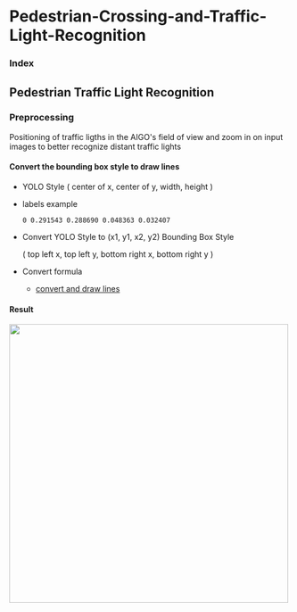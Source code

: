 # Pedestrian-Crossing-and-Traffic-Light-Recognition

### Index


## Pedestrian Traffic Light Recognition


### Preprocessing
  Positioning of traffic ligths in the AIGO's field of view and zoom in on input images to better recognize distant traffic lights 
  #### Convert the bounding box style to draw lines
  * YOLO Style
    ( center of x, center of y, width, height )
  * labels example
    ```
    0 0.291543 0.288690 0.048363 0.032407
    ```
  * Convert YOLO Style to (x1, y1, x2, y2) Bounding Box Style
      
      ( top left x, top left y, bottom right x, bottom right y )

  * Convert formula
    * [convert and draw lines](https://github.com/icns-distributed-cloud/Pedestrian-Crossing-and-Traffic-Light-Recognition/blob/master/convert_and_draw_bounding_boxes.py)


   #### Result
  <img src="https://user-images.githubusercontent.com/68395698/124228912-d35a3f00-db47-11eb-8b3c-15c1715c9af6.jpg" width=500>


 
